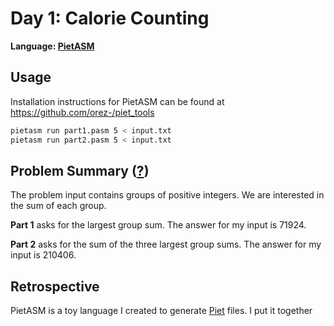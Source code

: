 # Day 1: Calorie Counting

**Language: [PietASM](https://github.com/orez-/piet_tools)**

## Usage

Installation instructions for PietASM can be found at https://github.com/orez-/piet_tools

```bash
pietasm run part1.pasm 5 < input.txt
pietasm run part2.pasm 5 < input.txt
```

## Problem Summary ([?](https://adventofcode.com/2022/day/1))

The problem input contains groups of positive integers.
We are interested in the sum of each group.

**Part 1** asks for the largest group sum.
The answer for my input is 71924.

**Part 2** asks for the sum of the three largest group sums.
The answer for my input is 210406.

## Retrospective

PietASM is a toy language I created to generate [Piet](https://www.dangermouse.net/esoteric/piet.html) files.
I put it together
